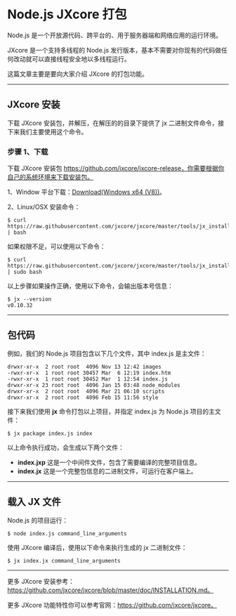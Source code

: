 # Node.js JXcore 打包

Node.js 是一个开放源代码、跨平台的、用于服务器端和网络应用的运行环境。

JXcore 是一个支持多线程的 Node.js 发行版本，基本不需要对你现有的代码做任何改动就可以直接线程安全地以多线程运行。

这篇文章主要是要向大家介绍 JXcore 的打包功能。

---

## JXcore 安装

下载 JXcore 安装包，并解压，在解压的的目录下提供了 jx 二进制文件命令，接下来我们主要使用这个命令。

### 步骤 1、下载

下载 JXcore 安装包 https://github.com/jxcore/jxcore-release，你需要根据你自己的系统环境来下载安装包。

1、Window 平台下载：[Download(Windows x64 (V8))](https://raw.githubusercontent.com/jxcore/jxcore-release/master/0311/jx_win64v8.zip)。

2、Linux/OSX 安装命令：

```
$ curl https://raw.githubusercontent.com/jxcore/jxcore/master/tools/jx_install.sh | bash
```

如果权限不足，可以使用以下命令：

```
$ curl https://raw.githubusercontent.com/jxcore/jxcore/master/tools/jx_install.sh | sudo bash
```

以上步骤如果操作正确，使用以下命令，会输出版本号信息：

```
$ jx --version
v0.10.32
```

---

## 包代码

例如，我们的 Node.js 项目包含以下几个文件，其中 index.js 是主文件：

```
drwxr-xr-x  2 root root  4096 Nov 13 12:42 images
-rwxr-xr-x  1 root root 30457 Mar  6 12:19 index.htm
-rwxr-xr-x  1 root root 30452 Mar  1 12:54 index.js
drwxr-xr-x 23 root root  4096 Jan 15 03:48 node_modules
drwxr-xr-x  2 root root  4096 Mar 21 06:10 scripts
drwxr-xr-x  2 root root  4096 Feb 15 11:56 style
```

接下来我们使用 **jx** 命令打包以上项目，并指定 index.js 为 Node.js 项目的主文件：

```
$ jx package index.js index
```

以上命令执行成功，会生成以下两个文件：

- **index.jxp** 这是一个中间件文件，包含了需要编译的完整项目信息。
- **index.jx** 这是一个完整包信息的二进制文件，可运行在客户端上。

---

## 载入 JX 文件

Node.js 的项目运行：

```
$ node index.js command_line_arguments
```

使用 JXcore 编译后，使用以下命令来执行生成的 jx 二进制文件：

```
$ jx index.jx command_line_arguments
```

---

更多 JXcore 安装参考：https://github.com/jxcore/jxcore/blob/master/doc/INSTALLATION.md。

更多 JXcore 功能特性你可以参考官网：https://github.com/jxcore/jxcore。
